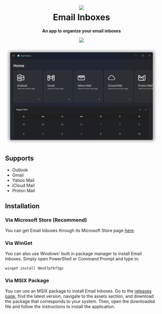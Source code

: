 <h1 align="center"><img src="https://github.com/Tech5G5G/Email-Inboxes/assets/108637539/26532471-4a3b-4772-9bfe-f3867f2f504e" height="128"><br>Email Inboxes</h1>
<p align="center"><strong>An app to organize your email inboxes</strong></p>

<p align="center"><a href="https://apps.microsoft.com/detail/Email%20Inboxes/9mx57pfkf3gc?mode=direct">
	<img src="https://get.microsoft.com/images/en-us%20dark.svg" width="200"/></a></p>

<p align='center'>
  <img src='https://github.com/Tech5G5G/Email-Inboxes/blob/master/Showcase.png?raw=true'>
</p>

## Supports
* Outlook
* Gmail
* Yahoo Mail
* iCloud Mail
* Proton Mail

## Installation
### Via Microsoft Store (Recommend)
You can get Email Inboxes through its Microsoft Store page [here](https://apps.microsoft.com/detail/Email%20Inboxes/9mx57pfkf3gc).
### Via WinGet
You can also use Windows' built in package manager to install Email Inboxes. Simply open PowerShell or Command Prompt and type in:
```
winget install 9mx57pfkf3gc
```
### Via MSIX Package
You can use an MSIX package to install Email Inboxes. Go to the [releases page](https://github.com/Tech5G5G/Email-Inboxes/releases), find the latest version, navigate to the assets section, and download the package that corresponds to your system. Then, open the downloaded file and follow the instructions to install the application.
